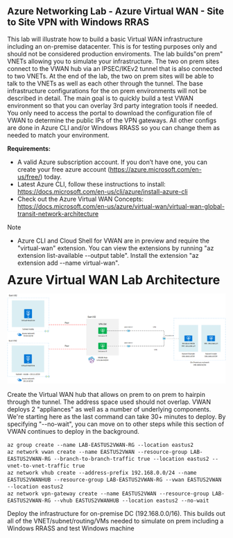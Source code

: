 ## Azure Networking Lab - Azure Virtual WAN - Site to Site VPN with Windows RRAS 

This lab will illustrate how to build a basic Virtual WAN infrastructure including an on-premise datacenter. This is for testing purposes only and should not be considered production enviroments. The lab builds"on prem" VNETs allowing you to simulate your infrastructure. The two on prem sites connect to the VWAN hub via an IPSEC/IKEv2 tunnel that is also connected to two VNETs. At the end of the lab, the two on prem sites will be able to talk to the VNETs as well as each other through the tunnel. The base infrastructure configurations for the on prem environments will not be described in detail. The main goal is to quickly build a test VWAN environment so that you can overlay 3rd party integration tools if needed. You only need to access the portal to download the configuration file of VWAN to determine the public IPs of the VPN gateways. All other configs are done in Azure CLI and/or Windows RRASS so you can change them as needed to match your environment.

**Requirements:**

- A valid Azure subscription account. If you don’t have one, you can create your free azure account (https://azure.microsoft.com/en-us/free/) today.
- Latest Azure CLI, follow these instructions to install: https://docs.microsoft.com/en-us/cli/azure/install-azure-cli
- Check out the Azure Virtual WAN Concepts: https://docs.microsoft.com/en-us/azure/virtual-wan/virtual-wan-global-transit-network-architecture

   
> [!NOTE]
> - Azure CLI and Cloud Shell for VWAN are in preview and require the "virtual-wan" extension. You can view the extensions by running "az extension list-available --output table". Install the extension "az extension add --name virtual-wan".


<span style="font-size:2em">**Azure Virtual WAN Lab Architecture** </span>

![Virtual WAN](./images/virtualwan1.png)


Create the Virtual WAN hub that allows on prem to on prem to hairpin through the tunnel. The address space used should not overlap. VWAN deploys 2 "appliances" as well as a number of underlying components. We're starting here as the last command can take 30+ minutes to deploy. By specifying "--no-wait", you can move on to other steps while this section of VWAN continues to deploy in the background. 

```Azure CLI
az group create --name LAB-EASTUS2VWAN-RG --location eastus2
az network vwan create --name EASTUS2VWAN --resource-group LAB-EASTUS2VWAN-RG --branch-to-branch-traffic true --location eastus2 --vnet-to-vnet-traffic true
az network vhub create --address-prefix 192.168.0.0/24 --name EASTUS2VWANHUB --resource-group LAB-EASTUS2VWAN-RG --vwan EASTUS2VWAN --location eastus2
az network vpn-gateway create --name EASTUS2VWAN --resource-group LAB-EASTUS2VWAN-RG --vhub EASTUS2VWANHUB --location eastus2 --no-wait
```
Deploy the infrastructure for on-premise DC (192.168.0.0/16). This builds out all of the VNET/subnet/routing/VMs needed to simulate on prem including a Windows RRASS and test Windows machine